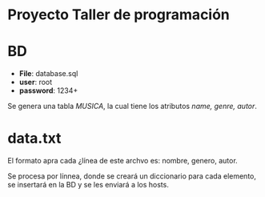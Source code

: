 # Proyecto Taller de programación

# 
# BD

* **File**: database.sql
* **user**: root
* **password**: 1234+

Se genera una tabla _MUSICA_, la cual tiene los atributos _name, genre, autor_.

# data.txt

El formato apra cada ¿línea de este archvo es:
nombre, genero, autor.

Se procesa por línnea, donde se creará un diccionario para cada elemento, se insertará en la BD y se les enviará a los hosts.

